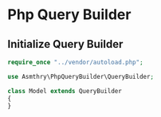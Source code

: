 # Php Query Builder

## Initialize Query Builder 
```php
require_once "../vendor/autoload.php";

use Asmthry\PhpQueryBuilder\QueryBuilder;

class Model extends QueryBuilder
{
}
```